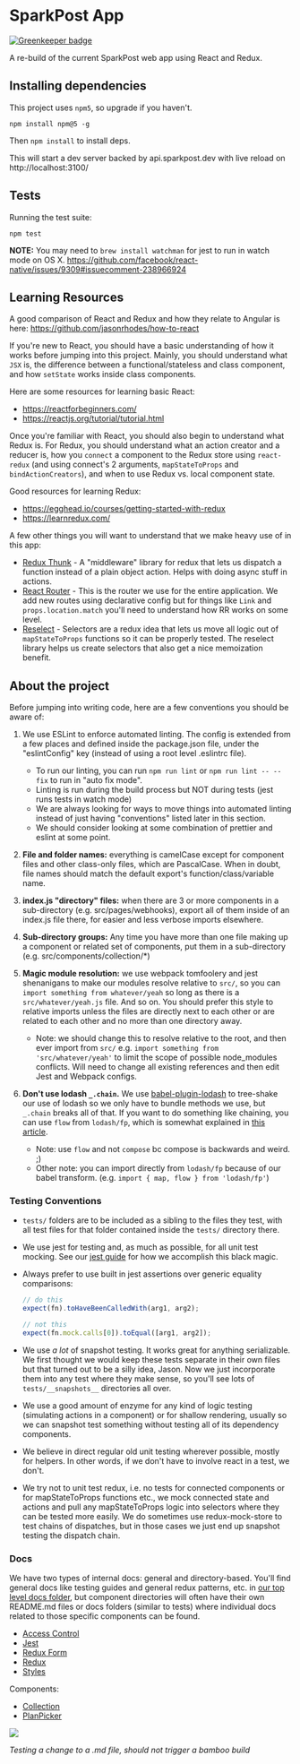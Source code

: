 # SparkPost App

[![Greenkeeper badge](https://badges.greenkeeper.io/SparkPost/2web2ui.svg)](https://greenkeeper.io/)

A re-build of the current SparkPost web app using React and Redux.

## Installing dependencies

This project uses `npm5`, so upgrade if you haven't.
```
npm install npm@5 -g
```

Then `npm install` to install deps.

This will start a dev server backed by api.sparkpost.dev with live reload on http://localhost:3100/

## Tests

Running the test suite:
```
npm test
```
**NOTE:** You may need to `brew install watchman` for jest to run in watch mode on OS X.
https://github.com/facebook/react-native/issues/9309#issuecomment-238966924

## Learning Resources

A good comparison of React and Redux and how they relate to Angular is here:
https://github.com/jasonrhodes/how-to-react

If you're new to React, you should have a basic understanding of how it works before jumping into this project. Mainly, you should understand what `JSX` is, the difference between a functional/stateless and class component, and how `setState` works inside class components.

Here are some resources for learning basic React:

- https://reactforbeginners.com/
- https://reactjs.org/tutorial/tutorial.html

Once you're familiar with React, you should also begin to understand what Redux is. For Redux, you should understand what an action creator and a reducer is, how you `connect` a component to the Redux store using `react-redux` (and using connect's 2 arguments, `mapStateToProps` and `bindActionCreators`), and when to use Redux vs. local component state.

Good resources for learning Redux:

- https://egghead.io/courses/getting-started-with-redux
- https://learnredux.com/

A few other things you will want to understand that we make heavy use of in this app:

- [Redux Thunk](https://github.com/gaearon/redux-thunk) - A "middleware" library for redux that lets us dispatch a function instead of a plain object action. Helps with doing async stuff in actions.
- [React Router](https://reacttraining.com/react-router/web/guides/philosophy) - This is the router we use for the entire application. We add new routes using declarative config but for things like `Link` and `props.location.match` you'll need to understand how RR works on some level.
- [Reselect](https://github.com/reactjs/reselect) - Selectors are a redux idea that lets us move all logic out of `mapStateToProps` functions so it can be properly tested. The reselect library helps us create selectors that also get a nice memoization benefit.

## About the project

Before jumping into writing code, here are a few conventions you should be aware of:

1. We use ESLint to enforce automated linting. The config is extended from a few places and defined inside the package.json file, under the "eslintConfig" key (instead of using a root level .eslintrc file).
    * To run our linting, you can run `npm run lint` or `npm run lint -- --fix` to run in "auto fix mode".
    * Linting is run during the build process but NOT during tests (jest runs tests in watch mode)
    * We are always looking for ways to move things into automated linting instead of just having "conventions" listed later in this section.
    * We should consider looking at some combination of prettier and eslint at some point.

1. **File and folder names:** everything is camelCase except for component files and other class-only files, which are PascalCase. When in doubt, file names should match the default export's function/class/variable name.

1. **index.js "directory" files:** when there are 3 or more components in a sub-directory (e.g. src/pages/webhooks), export all of them inside of an index.js file there, for easier and less verbose imports elsewhere.

1. **Sub-directory groups:** Any time you have more than one file making up a component or related set of components, put them in a sub-directory (e.g. src/components/collection/*)

1. **Magic module resolution:** we use webpack tomfoolery and jest shenanigans to make our modules resolve relative to `src/`, so you can `import something from whatever/yeah` so long as there is a `src/whatever/yeah.js` file. And so on. You should prefer this style to relative imports unless the files are directly next to each other or are related to each other and no more than one directory away.
    * Note: we should change this to resolve relative to the root, and then ever import from `src/` e.g. `import something from 'src/whatever/yeah'` to limit the scope of possible node_modules conflicts. Will need to change all existing references and then edit Jest and Webpack configs.

1. **Don't use lodash `_.chain`.** We use [babel-plugin-lodash](https://github.com/lodash/babel-plugin-lodash#limitations) to tree-shake our use of lodash so we only have to bundle methods we use, but `_.chain` breaks all of that. If you want to do something like chaining, you can use `flow` from `lodash/fp`, which is somewhat explained in [this article](https://medium.com/making-internets/why-using-chain-is-a-mistake-9bc1f80d51ba).
    * Note: use `flow` and not `compose` bc compose is backwards and weird. ;)
    * Other note: you can import directly from `lodash/fp` because of our babel transform. (e.g. `import { map, flow } from 'lodash/fp'`)

### Testing Conventions

* `tests/` folders are to be included as a sibling to the files they test, with all test files for that folder contained inside the `tests/` directory there.

* We use jest for testing and, as much as possible, for all unit test mocking. See our [jest guide](./docs/jest.md) for how we accomplish this black magic.

* Always prefer to use built in jest assertions over generic equality comparisons:
    ```javascript
    // do this
    expect(fn).toHaveBeenCalledWith(arg1, arg2);

    // not this
    expect(fn.mock.calls[0]).toEqual([arg1, arg2]);
    ```

* We use *a lot* of snapshot testing. It works great for anything serializable. We first thought we would keep these tests separate in their own files but that turned out to be a silly idea, Jason. Now we just incorporate them into any test where they make sense, so you'll see lots of `tests/__snapshots__` directories all over.

* We use a good amount of enzyme for any kind of logic testing (simulating actions in a component) or for shallow rendering, usually so we can snapshot test something without testing all of its dependency components.

* We believe in direct regular old unit testing wherever possible, mostly for helpers. In other words, if we don't have to involve react in a test, we don't.

* We try not to unit test redux, i.e. no tests for connected components or for mapStateToProps functions etc., we mock connected state and actions and pull any mapStateToProps logic into selectors where they can be tested more easily. We do sometimes use redux-mock-store to test chains of dispatches, but in those cases we just end up snapshot testing the dispatch chain.

### Docs

We have two types of internal docs: general and directory-based. You'll find general docs like testing guides and general redux patterns, etc. in [our top level docs folder](./docs), but component directories will often have their own README.md files or docs folders (similar to tests) where individual docs related to those specific components can be found.

- [Access Control](./docs/access-control.md)
- [Jest](./docs/jest.md)
- [Redux Form](./docs/redux-form.md)
- [Redux](./docs/redux-redux.md)
- [Styles](./docs/styles.md)

Components:
- [Collection](./src/components/collection/docs/Collection.md)
- [PlanPicker](./src/components/planPicker/readme.md)

![](https://media0.giphy.com/media/5y1LH29N3k556/giphy.gif)

*Testing a change to a .md file, should not trigger a bamboo build*

